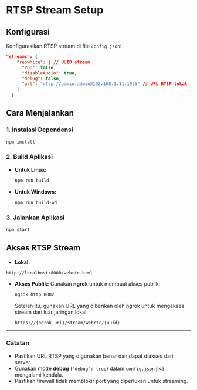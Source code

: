 # RTSP Stream Setup

## Konfigurasi
Konfigurasikan RTSP stream di file `config.json`:

```json
"streams": {
    "reowhite": { // UUID stream
      "VOD": false,
      "disableAudio": true,
      "debug": false,
      "url": "rtsp://admin:admin@192.168.1.11:1935" // URL RTSP lokal
    }
  }
```

## Cara Menjalankan

### 1. Instalasi Dependensi
```sh
npm install
```

### 2. Build Aplikasi
- **Untuk Linux:**
  ```sh
  npm run build
  ```
- **Untuk Windows:**
  ```sh
  npm run build-wd
  ```

### 3. Jalankan Aplikasi
```sh
npm start
```

## Akses RTSP Stream
- **Lokal:**
```sh
http://localhost:8000/webrtc.html
```

- **Akses Publik:**
  Gunakan **ngrok** untuk membuat akses publik:
  ```sh
  ngrok http 8002
  ```
  Setelah itu, gunakan URL yang diberikan oleh ngrok untuk mengakses stream dari luar jaringan lokal:
  ```
  https://{ngrok_url}/stream/webrtc/{uuid}
  ```

---

### Catatan
- Pastikan URL RTSP yang digunakan benar dan dapat diakses dari server.
- Gunakan mode **debug** (`"debug": true`) dalam `config.json` jika mengalami kendala.
- Pastikan firewall tidak memblokir port yang diperlukan untuk streaming.